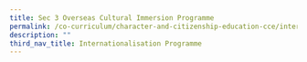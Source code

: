 ```yaml
---
title: Sec 3 Overseas Cultural Immersion Programme
permalink: /co-curriculum/character-and-citizenship-education-cce/internationlisation-programme/sec-3-overseas
description: ""
third_nav_title: Internationalisation Programme
---
```

